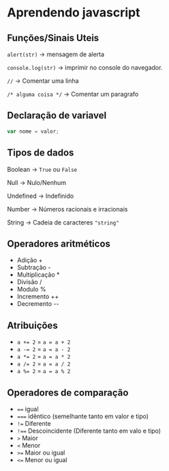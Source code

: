 # Aprendendo javascript

## Funções/Sinais Uteis

`alert(str)` → mensagem de alerta

`console.log(str)` → imprimir no console do navegador.

`//` → Comentar uma linha

`/* alguma coisa */` → Comentar um paragrafo

## Declaração de variavel

```js
var nome = valor;

```

## Tipos de dados

Boolean → `True` ou `False`

Null → Nulo/Nenhum

Undefined → Indefinido

Number → Números racionais e irracionais 

String → Cadeia de caracteres `"string"`

## Operadores aritméticos

- Adição +
- Subtração -
- Multiplicação *
- Divisão /
- Modulo %
- Incremento ++
- Decremento --

## Atribuições

- `a += 2` = `a = a + 2`
- `a -= 2` = `a = a - 2`
- `a *= 2` = `a = a * 2`
- `a /= 2` = `a = a / 2`
- `a %= 2` = `a = a % 2`

## Operadores de comparação

- `==` igual
- `===` idêntico (semelhante tanto em valor e tipo)
- `!=` Diferente
- `!==` Descoincidente (Diferente tanto em valo e tipo)
- `>` Maior
- `<` Menor
- `>=` Maior ou igual
- `<=` Menor ou igual